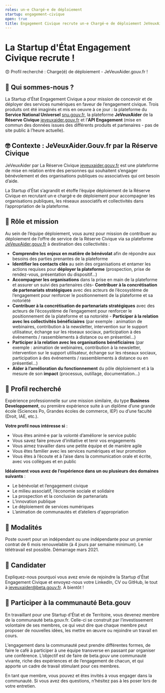 ```yaml
---
roles: un·e Chargé·e de déploiement
startup: engagement-civique
open: true 
title: Engagement Civique recrute un·e Chargé·e de déploiement JeVeuxAider.Gouv.fr
---
```


# La Startup d'État Engagement Civique recrute !


😍 Profil recherché : Charge(é) de déploiement - JeVeuxAider.gouv.fr !

## 👋 Qui sommes-nous ?
La Startup d'État Engagement Civique a pour mission de concevoir et de déployer des services numériques en faveur de l’engagement civique. Trois produits ont été imaginés et mis en oeuvre à ce jour : la plateforme du **Service National Universel** [snu.gouv.fr](https://www.snu.gouv.fr/), la plateforme **JeVeuxAider** de la **Réserve Civique** [jeveuxaider.gouv.fr](https://jeveuxaider.gouv.fr/) et l’**API Engagement** (mise en commun des données issues des différents produits et partenaires - pas de site public à l’heure actuelle).

## 🤓 Contexte : JeVeuxAider.Gouv.fr par la Réserve Civique
JeVeuxAider par La Réserve Civique [jeveuxaider.gouv.fr](https://jeveuxaider.gouv.fr/) est une plateforme de mise en relation entre des personnes qui souhaitent s’engager bénévolement et des organisations publiques ou associatives qui ont besoin d’aide. 

La Startup d’État s’agrandit et étoffe l’équipe déploiement de la Réserve Civique en recrutant un·e chargé·e de déploiement pour accompagner les organisations publiques, les réseaux associatifs et collectivités dans l’appropriation de la plateforme.


## 🎯 Rôle et mission
Au sein de l’équipe déploiement, vous aurez pour mission de contribuer au déploiement de l’offre de service de la Réserve Civique via sa plateforme [JeVeuxAider.gouv.fr](https://jeveuxaider.gouv.fr/) à destination des collectivités :
- **Comprendre les enjeux en matière de bénévolat** afin de répondre aux besoins des parties prenantes de la plateforme 
- **Identifier les contacts clés** au sein des organisations et entamer les actions requises pour **déployer la plateforme** (prospection, prise de rendez-vous, présentation du dispositif...)
- **Accompagner les organisations** dans la prise en main de la plateforme et assurer un suivi des partenaires clés- **Contribuer à la concrétisation de partenariats stratégiques** avec des acteurs de l’écosystème de l’engagement pour renforcer le positionnement de la plateforme et sa notoriété 
- **Contribuer à la concrétisation de partenariats stratégiques** avec des acteurs de l’écosystème de l’engagement pour renforcer le positionnement de la plateforme et sa notoriété - **Participer à la relation avec les collectivités bénéficiaires** (par exemple : animation de webinaires, contribution à la newsletter, intervention sur le support utilisateur, échange sur les réseaux sociaux, participation à des événements / rassemblements à distance ou en présentiel…)
- **Participer à la relation avec les organisations bénéficiaires** (par exemple : animation de webinaires, contribution à la newsletter, intervention sur le support utilisateur, échange sur les réseaux sociaux, participation à des événements / rassemblements à distance ou en présentiel…)
- **Aider à l’amélioration du fonctionnement** du pôle déploiement et à la mesure de son **impact** (processus, outillage, documentation…)

## 🔎 Profil recherché
Expérience professionnelle sur une mission similaire, du type **Business Developpement**, ou première expérience suite à un diplôme d’une grande école (Sciences Po, Grandes écoles de commerce, IEP) ou d’une faculté (Droit, IAE, etc.).

**Votre profil nous intéresse si** :
- Vous êtes animé·e par la volonté d’améliorer le service public
- Vous savez faire preuve d’initiative et tenir vos engagements
- Vous aimez travailler dans une petite équipe et de manière agile
- Vous êtes familier avec les services numériques et leur promotion 
- Vous êtes à l’écoute et à l’aise dans la communication orale et écrite, avec vos collègues et en public



**Idéalement vous avez de l’expérience dans un ou plusieurs des domaines suivants** :
- Le bénévolat et l’engagement civique
- Le milieu associatif, l’économie sociale et solidaire
- La prospection et la conclusion de partenariats 
- L’innovation publique
- Le déploiement de services numériques
- L’animation de communautés et d’ateliers d'appropriation 

## 📝 Modalités
Poste ouvert pour un indépendant ou une indépendante pour un premier contrat de 6 mois renouvelable (à 4 jours par semaine minimum). Le télétravail est possible. Démarrage mars 2021.


## 🚀 Candidater
Expliquez-nous pourquoi vous avez envie de rejoindre la Startup d'État Engagement Civique et envoyez-nous votre LinkedIn, CV ou GitHub, le tout à [jeveuxaider@beta.gouv.fr](mailto:jeveuxaider@beta.gouv.fr).
À bientôt !

## 🤝 Participer à la communauté Beta.gouv
En travaillant pour une Startup d'État et de Territoire, vous devenez membre de la communauté beta.gouv.fr. Celle-ci se construit par l’investissement volontaire de ses membres, ce qui veut dire que chaque membre peut proposer de nouvelles idées, les mettre en œuvre ou rejoindre un travail en cours.

L’engagement dans la communauté peut prendre différentes formes, de faire le café à participer à une équipe transverse en passant par organiser une conférence.
L’objectif est de faire de beta.gouv une communauté vivante, riche des expériences et de l’engagement de chacun, et qui apporte un cadre de travail stimulant pour ces membres.

En tant que membre, vous pouvez et êtes invités à vous engager dans la communauté. Si vous avez des questions, n’hésitez pas à les poser lors de votre entretien.
